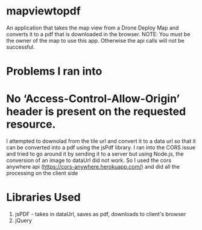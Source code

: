 # mapviewtopdf

An application that takes the map view from a Drone Deploy Map and converts it to a pdf that is downloaded in the browser. 
NOTE: You must be the owner of the map to use this app. Otherwise the api calls will not be successful.

# Problems I ran into
# No ‘Access-Control-Allow-Origin’ header is present on the requested resource.
I attempted to downolad from the tile url and convert it to a data url so that it can be converted into a pdf using the jsPdf library. I ran into
the CORS issue and tried to go around it by sending it to a server but using Node.js, the conversion of an image to dataUrl did not work. So I used
the cors anywhere api (https://cors-anywhere.herokuapp.com/) and did all the processing on the client side

# Libraries Used 
1) jsPDF - takes in dataUrl, saves as pdf, downloads to client's browser
2) jQuery

